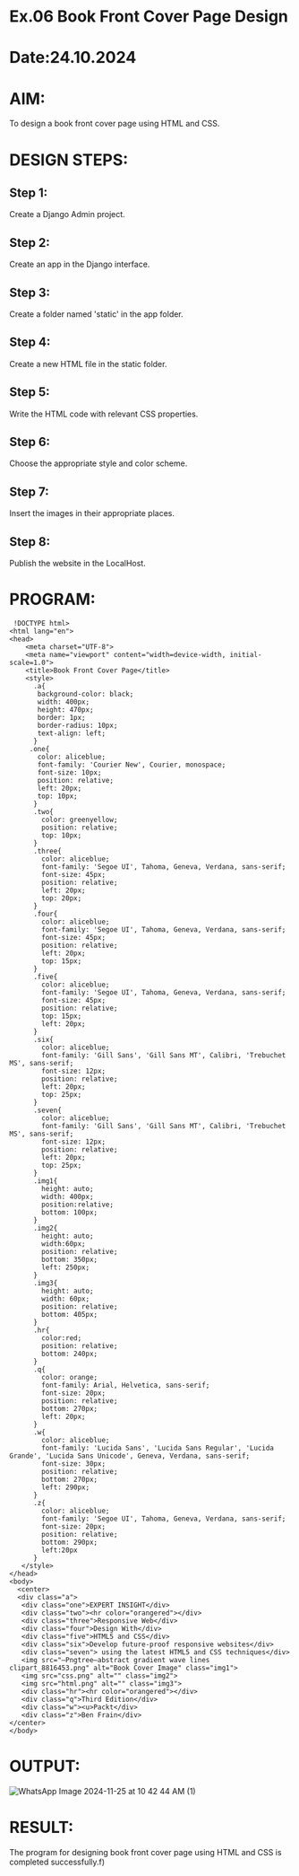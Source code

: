 # Ex.06 Book Front Cover Page Design
# Date:24.10.2024
# AIM:
To design a book front cover page using HTML and CSS.

# DESIGN STEPS:
## Step 1:
Create a Django Admin project.

## Step 2:
Create an app in the Django interface.

## Step 3:
Create a folder named 'static' in the app folder.

## Step 4:
Create a new HTML file in the static folder.

## Step 5:
Write the HTML code with relevant CSS properties.

## Step 6:
Choose the appropriate style and color scheme.

## Step 7:
Insert the images in their appropriate places.

## Step 8:
Publish the website in the LocalHost.

# PROGRAM:
```
 !DOCTYPE html>
<html lang="en">
<head>
    <meta charset="UTF-8">
    <meta name="viewport" content="width=device-width, initial-scale=1.0">
    <title>Book Front Cover Page</title>
    <style>
      .a{
       background-color: black;
       width: 400px;
       height: 470px;
       border: 1px;
       border-radius: 10px;
       text-align: left;
      }
     .one{
       color: aliceblue;
       font-family: 'Courier New', Courier, monospace;
       font-size: 10px;
       position: relative;
       left: 20px;
       top: 10px;
      }
      .two{
        color: greenyellow;
        position: relative;
        top: 10px;
      }
      .three{
        color: aliceblue;
        font-family: 'Segoe UI', Tahoma, Geneva, Verdana, sans-serif;
        font-size: 45px;
        position: relative;
        left: 20px;
        top: 20px;
      }
      .four{
        color: aliceblue;
        font-family: 'Segoe UI', Tahoma, Geneva, Verdana, sans-serif;
        font-size: 45px;
        position: relative;
        left: 20px;
        top: 15px;
      }
      .five{
        color: aliceblue;
        font-family: 'Segoe UI', Tahoma, Geneva, Verdana, sans-serif;
        font-size: 45px;
        position: relative;
        top: 15px;
        left: 20px;
      }
      .six{
        color: aliceblue;
        font-family: 'Gill Sans', 'Gill Sans MT', Calibri, 'Trebuchet MS', sans-serif;
        font-size: 12px;
        position: relative;
        left: 20px;
        top: 25px;
      }
      .seven{
        color: aliceblue;
        font-family: 'Gill Sans', 'Gill Sans MT', Calibri, 'Trebuchet MS', sans-serif;
        font-size: 12px;
        position: relative;
        left: 20px;
        top: 25px;
      }
      .img1{
        height: auto;
        width: 400px;
        position:relative;
        bottom: 100px;
      }
      .img2{
        height: auto;
        width:60px;
        position: relative;
        bottom: 350px;
        left: 250px;
      }
      .img3{
        height: auto;
        width: 60px;
        position: relative;
        bottom: 405px;
      }
      .hr{
        color:red;
        position: relative;
        bottom: 240px;
      }
      .q{
        color: orange;
        font-family: Arial, Helvetica, sans-serif;
        font-size: 20px;
        position: relative;
        bottom: 270px;
        left: 20px;
      }
      .w{
        color: aliceblue;
        font-family: 'Lucida Sans', 'Lucida Sans Regular', 'Lucida Grande', 'Lucida Sans Unicode', Geneva, Verdana, sans-serif;
        font-size: 30px;
        position: relative;
        bottom: 270px;
        left: 290px;
      }
      .z{
        color: aliceblue;
        font-family: 'Segoe UI', Tahoma, Geneva, Verdana, sans-serif;
        font-size: 20px;
        position: relative;
        bottom: 290px;
        left:20px
      }
   </style>
</head>
<body>
  <center>
  <div class="a">
   <div class="one">EXPERT INSIGHT</div>
   <div class="two"><hr color="orangered"></div>
   <div class="three">Responsive Web</div>
   <div class="four">Design With</div>
   <div class="five">HTML5 and CSS</div>
   <div class="six">Develop future-proof responsive websites</div>
   <div class="seven"> using the latest HTML5 and CSS techniques</div>
   <img src="—Pngtree—abstract gradient wave lines clipart_8816453.png" alt="Book Cover Image" class="img1">
   <img src="css.png" alt="" class="img2">
   <img src="html.png" alt="" class="img3">
   <div class="hr"><hr color="orangered"></div>
   <div class="q">Third Edition</div>
   <div class="w"><u>Packt</div>
   <div class="z">Ben Frain</div>
</center>
</body>
```
# OUTPUT:

![WhatsApp Image 2024-11-25 at 10 42 44 AM (1)](https://github.com/user-attachments/assets/225b69e7-0f4e-4c1e-86dc-a6a6efc5e747)

# RESULT:
The program for designing book front cover page using HTML and CSS is completed successfully.f)
